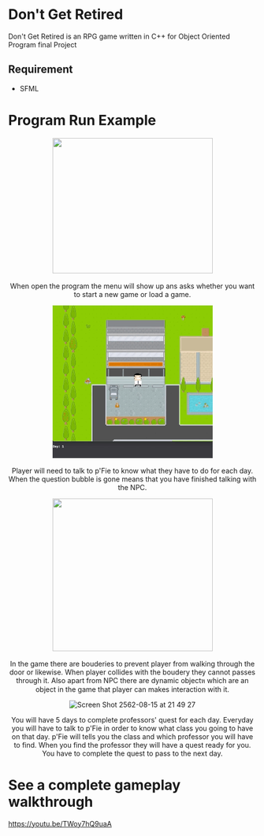 # Don't Get Retired
Don't Get Retired is an RPG game written in C++ for Object Oriented Program final Project

## Requirement
- SFML

# Program Run Example
<div align="center">
  <img src="https://github.com/bbkbbbk/DontgetRetired/blob/master/demo/menu.gif" width="325" height="275" />
  <p>When open the program the menu will show up ans asks whether you want to start a new game or load a game.</p>
  
  <img src="https://github.com/bbkbbbk/DontgetRetired/blob/master/demo/talking.gif" width="325" height="310" />
  <p>Player will need to talk to p'Fie to know what they have to do for each day. When the question bubble is gone means that you have finished talking with the NPC.</p>
  
  <img src="https://github.com/bbkbbbk/DontgetRetired/blob/master/demo/colliding.gif" width="325" height="310" />
  <p>In the game there are bouderies to prevent player from walking through the door or likewise. When player collides with the boudery they cannot passes through it. Also apart from NPC there are dynamic objectห which are an object in the game that player can makes interaction with it.</p>
  
  <img width="601" alt="Screen Shot 2562-08-15 at 21 49 27" src="https://user-images.githubusercontent.com/47117776/63103133-bc87bf00-bfa6-11e9-88f1-8a980cd17a36.png">
  <p>You will have 5 days to complete professors' quest for each day. Everyday you will have to talk to p'Fie in order to know what class you going to have on that day. p'Fie will tells you the class and which professor you will have to find. When you find the professor they will have a quest ready for you. You have to complete the quest to pass to the next day.</p>
</div>

 # See a complete gameplay walkthrough
 https://youtu.be/TWoy7hQ9uaA
